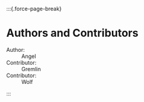 :::{.force-page-break}

# Authors and Contributors

 <dl>
    <dt class="author">Author:</dt><dd>Angel</dd>
    <dt class="contributor">Contributor:</dt><dd>Gremlin</dd>
    <dt class="contributor">Contributor:</dt><dd>Wolf</dd>
</dl>

:::
